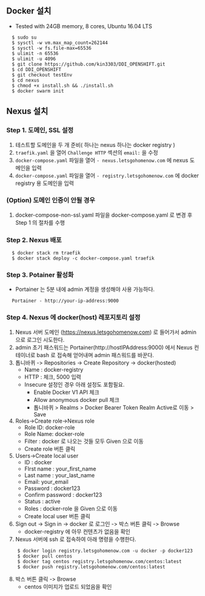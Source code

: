 
## Docker 설치

- Tested with 24GB memory, 8 cores,  Ubuntu 16.04 LTS  

```console
  $ sudo su 
  $ sysctl -w vm.max_map_count=262144
  $ sysctl -w fs.file-max=65536
  $ ulimit -n 65536
  $ ulimit -u 4096
  $ git clone https://github.com/kin3303/DDI_OPENSHIFT.git
  $ cd DDI_OPENSHIFT
  $ git checkout testEnv
  $ cd nexus
  $ chmod +x install.sh && ./install.sh
  $ docker swarm init
```

## Nexus 설치 
 
###  Step 1. 도메인, SSL 설정

1. 테스트할 도메인을 두 개 준비( 하나는 nexus 하나는 docker registry )
2. `traefik.yaml` 을 열어 `Challenge HTTP` 섹션의  `email:`  을 수정 
3. `docker-compose.yaml` 파일을 열어 `- nexus.letsgohomenow.com` 에 nexus 도메인을 입력
4. `docker-compose.yaml` 파일을 열어 `- registry.letsgohomenow.com` 에 docker registry 용 도메인을 입력

### (Option) 도메인 인증이 안될 경우

1. docker-compose-non-ssl.yaml 파일을 docker-compose.yaml 로 변경 후 Step 1 의 절차를 수행

###  Step 2. Nexus 배포

```console
  $ docker stack rm traefik
  $ docker stack deploy -c docker-compose.yaml traefik 
```

### Step 3. Potainer 활성화

- Portainer 는 5분 내에 admin 계정을 생성해야 사용 가능하다. 

```
  Portainer - http://your-ip-address:9000
```

### Step 4. Nexus 에 docker(host) 레포지토리 설정

1. Nexus 서버 도메인 (https://nexus.letsgohomenow.com) 로 들어가서 admin 으로 로그인 시도한다.
2. admin 초기 패스워드는 Portainer(http://hostIPAddress:9000) 에서 Nexus 컨테이너로 bash 로 접속해 얻어내며 admin 패스워드를 바꾼다.
3. 톱니바퀴 -> Repositories -> Create Repository -> docker(hosted)    
     - Name : docker-registry
     - HTTP : 체크, 5000 입력
     - Insecure 설정인 경우 아래 설정도 포함필요. 
        - Enable Docker V1 API 체크
        - Allow anonymous docker pull 체크
        - 톱니바퀴 > Realms > Docker Bearer Token Realm Active로 이동 > Save
4. Roles->Create role->Nexus role
     - Role ID: docker-role
     - Role Name: docker-role
     - Filter : docker 로 나오는 것들 모두 Given 으로 이동
     - Create role 버튼 클릭
5. Users->Create local user
     - ID : docker
     - FIrst name : your_first_name
     - Last name : your_last_name
     - Email: your_email
     - Password : docker123
     - Confirm password : docker123
     - Status : active
     - Roles : docker-role 을 Given 으로 이동
     - Create local user 버튼 클릭
6. Sign out -> Sign in -> docker 로 로그인 -> 박스 버튼 클릭 -> Browse
     - docker-registry 에 아무 컨텐츠가 없음을 확인
7. Nexus 서버에 ssh 로 접속하여 아래 명령을 수행한다.
```console  
    $ docker login registry.letsgohomenow.com -u docker -p docker123 
    $ docker pull centos
    $ docker tag centos registry.letsgohomenow.com/centos:latest
    $ docker push registry.letsgohomenow.com/centos:latest
```
8. 박스 버튼 클릭 -> Browse
     - centos 이미지가 업로드 되었음을 확인
